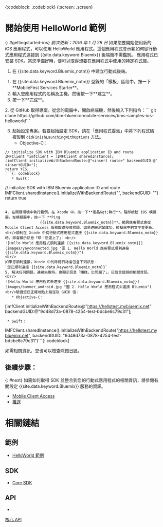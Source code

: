 <!-- Attribute definitions -->
{:codeblock: .codeblock}
{:screen: .screen}

# 開始使用 HelloWorld 範例
{: #gettingstarted-ios}
*前次更新：2016 年 1 月 28 日*
如果您要開始使用新的 iOS 應用程式，可以使用 HelloWorld 應用程式。這個應用程式會示範如何從行動式應用程式連接到
{{site.data.keyword.Bluemix}} 後端而不需鑑別。
應用程式已安裝 SDK。當您準備好時，便可以取得想要在應用程式中使用的特定程式庫。

1. 在 {{site.data.keyword.Bluemix_notm}} 中建立行動式後端。
<ol>
	<li>在 {{site.data.keyword.Bluemix_notm}} 型錄的「樣板」區段中，按一下 **MobileFirst Services Starter**。</li>
    <li>輸入您應用程式的名稱及主機，然後按一下**建立**。</li>
    <li>按一下**完成**。</li>
</ol>
2. 從 GitHub 取得專案。從您的電腦中，開啟終端機，然後輸入下列指令：```
git clone https://github.com/ibm-bluemix-mobile-services/bms-samples-ios-helloworld```

3. 起始設定專案。若要起始設定 SDK，請在「應用程式委派」中將下列程式碼複製到 `didFinishLaunchingWithOptions` 方法。
   * Objective-C：

```
// initialize SDK with IBM Bluemix application ID and route
IMFClient *imfClient = [IMFClient sharedInstance];
[imfClient initializeWithBackendRoute:@"<insert route>" backendGUID:@"<insertGUID>"];
return YES;
```{: codeblock}
   * Swift：
```
// initialize SDK with IBM Bluemix application ID and route
IMFClient.sharedInstance().initializeWithBackendRoute("<insert route>", backendGUID: "<insertGUID>")
return true
```{: codeblock}

4. 在開發環境中執行範例。在 Xcode 中，按一下**產品&gt;執行**。隨即啟動 iOS 模擬器。在模擬器中，按一下 **Ping
                {{site.data.keyword.Bluemix_notm}}**。範例應用程式會從 Mobile Client Access 服務取得授權標頭。如果連線測試成功，模擬器中的文字會更新。
<br/>順利在 Xcode 中從行動式應用程式連接 {{site.data.keyword.Bluemix_notm}} 時，即會顯示訊息「耶！您連上了」：<br/>
![Hello World 應用程式順利連接 {{site.data.keyword.Bluemix_notm}}](images/yayconnected.jpg "圖 1. Hello World 應用程式順利連接 {{site.data.keyword.Bluemix_notm}}")
<br/>
如果您順利連接，Xcode 中的除錯日誌會包含下列訊息：
`您已順利連接 {{site.data.keyword.Bluemix_notm}}`
5. 解決任何問題。連線失敗時，會顯示訊息「糟糕，出問題了」。已包含錯誤的相關資訊。<br/>
![Hello World 應用程式未連接 {{site.data.keyword.Bluemix_notm}}](images/bummer_android.jpg "圖 2. Hello World 應用程式未連接 Bluemix")
<br/>驗證您已正確地貼上路徑及 GUID 值：
   * Objective-C：

```
  [imfClient initializeWithBackendRoute:@"https://hellotest.mybluemix.net"
  backendGUID:@"9d48d73a-0878-4254-test-bdcbe6c79c31"];
  ``` {: codeblock}
   * Swift：
```
  IMFClient.sharedInstance().initializeWithBackendRoute("https://hellotest.mybluemix.net", backendGUID: "9d48d73a-0878-4254-test-bdcbe6c79c31")```{: codeblock}


如需相關資訊，您也可以檢查除錯日誌。

## 後續步驟：
{: #next}
如需如何取得 SDK 並整合到您的行動式應用程式的相關資訊，請參閱有關設定 {{site.data.keyword.Bluemix}} 服務的資訊。
   * [Mobile Client Access](../../services/mobileaccess/index.html)
   * [推送](../../services/mobilepush/index.html)

# 相關鏈結

## 範例
   * [HelloWorld 範例](https://github.com/ibm-bluemix-mobile-services/bms-samples-ios-helloworld)

## SDK
   * [Core SDK](https://github.com/ibm-bluemix-mobile-services/bms-clientsdk-ios-core)

## API
   *
[核心 API](https://www.{DomainName}/docs/api/content/api/mobilefirst/ios/IMFCore_api-doc/html/index.html)
